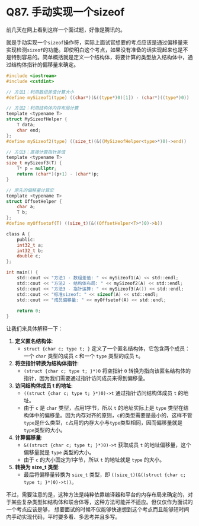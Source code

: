 # Q87. 手动实现一个sizeof

前几天在网上看到这样一个面试题，好像是腾讯的。

就是手动实现一个`sizeof`操作符，实际上面试官想要的考点应该是通过偏移量来实现检测`sizeof`的功能。即使明白这个考点，如果没有准备的话实现起来也是不是特别容易的。简单概括就是定义一个结构体，将要计算的类型放入结构体中，通过结构体指针的偏移量来确定。

```C
#include <iostream>
#include <cstdint>

// 方法1：利用数组差值计算大小
#define mySizeof1(type) ((char*)(&((type*)0)[1]) - (char*)((type*)0))

// 方法2：利用结构体内存布局计算
template <typename T>
struct MySizeofHelper {
    T data;
    char end;
};
#define mySizeof2(type) ((size_t)(&((MySizeofHelper<type>*)0)->end))

// 方法3：直接计算指针差值
template <typename T>
size_t mySizeof3(T) {
    T* p = nullptr;
    return (char*)(p+1) - (char*)p;
}

// 原先的偏移量计算宏
template <typename T>
struct OffsetHelper {
    char a;
    T b;
};
#define myOffsetof(T) ((size_t)(&((OffsetHelper<T>*)0)->b))

class A {
    public:
    int32_t a;
    int32_t b;
    double c;
};

int main() {
    std::cout << "方法1 - 数组差值: " << mySizeof1(A) << std::endl;
    std::cout << "方法2 - 结构体布局: " << mySizeof2(A) << std::endl;
    std::cout << "方法3 - 指针运算: " << mySizeof3(A()) << std::endl;
    std::cout << "标准sizeof: " << sizeof(A) << std::endl;
    std::cout << "成员偏移量: " << myOffsetof(A) << std::endl;
    
    return 0;
}


```

让我们来具体解释一下：

1. **定义匿名结构体**:
   - `struct {char c; type t; }` 定义了一个匿名结构体，它包含两个成员：一个 `char` 类型的成员 `c` 和一个 `type` 类型的成员 `t`。
2. **将空指针转换为结构体指针**:
   - `(struct {char c; type t; }*)0` 将空指针 `0` 转换为指向该匿名结构体的指针，因为我们需要通过指针访问成员来得到偏移量。
3. **访问结构体成员 t 的地址**:
   - `((struct {char c; type t; }*)0)->t` 通过指针访问结构体成员 `t` 的地址。
   - 由于 `c` 是 `char` 类型，占用1字节，所以 `t` 的地址实际上是 `type` 类型在结构体中的偏移量。因为内存对齐的原则，`c`的类型需要是最小的，这样不管`type`是什么类型，`c`占用的内存大小与`type`类型相同，因而偏移量就是`type`类型的大小。
4. **计算偏移量**:
   - `&((struct {char c; type t; }*)0)->t` 获取成员 `t` 的地址偏移量，这个偏移量就是 `type` 类型的大小。
   - 由于 `c` 的大小固定为1字节，所以 `t` 的地址就是 `type` 的大小。
5. **转换为 size_t 类型**:
   - 最后将偏移量转换为 `size_t` 类型，即 `((size_t)(&((struct {char c; type t; }*)0)->t))`。



不过，需要注意的是，这种方法是纯粹依靠编译器和平台的内存布局来确定的，对于某些复杂类型如结构体和联合体等，这种方法可能并不适应。但仅仅作为面试的一个考点应该是够， 想要面试的时候不仅能够快速想到这个考点而且能够短时间内手动实现代码，平时要多看、多思考并且多写。